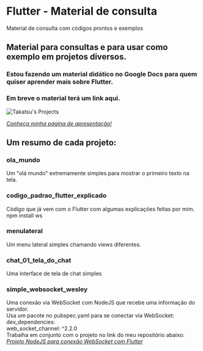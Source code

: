 # Flutter - Material de consulta
 Material de consulta com códigos prontos e exemplos
## Material para consultas e para usar como exemplo em projetos diversos.  
### Estou fazendo um material didático no Google Docs para quem quiser aprender mais sobre Flutter.  
### Em breve o material terá um link aqui.  
  
![Takatsu's Projects](https://wesleytakatsu.github.io/Pagina-Apresentacao-Pessoal/media/img/Logo-Takatsu-Projetos.png)  
  
  
*[Conheça minha página de apresentação!](https://wesleytakatsu.github.io/Pagina-Apresentacao-Pessoal/)*
    
  
## Um resumo de cada projeto:  
### ola_mundo  
Um "olá mundo" extremamente simples para mostrar o primeiro texto na tela.  
  
  
### codigo_padrao_flutter_explicado  
Código que já vem com o Flutter com algumas explicações feitas por mim.  
npm install ws  
  

### menulateral  
Um menu lateral simples chamando views diferentes.  
  

### chat_01_tela_do_chat  
Uma interface de tela de chat simples  
  

### simple_websocket_wesley  
Uma conexão via WebSocket com NodeJS que recebe uma informação do servidor.  
Usa um pacote no pubspec.yaml para se conectar via WebSocket:  
dev_dependencies:  
 web_socket_channel: ^2.2.0  
Trabalha em conjunto com o projeto no link do meu repositório abaixo:  
*[Projeto NodeJS para conexão WebSocket com Flutter](https://github.com/wesleytakatsu/nodejs-treinos-e-aulas/tree/main/04-websocket-flutter)*  